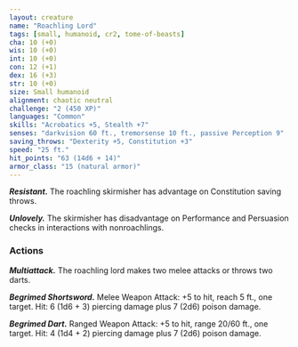 ```yaml
---
layout: creature
name: "Roachling Lord"
tags: [small, humanoid, cr2, tome-of-beasts]
cha: 10 (+0)
wis: 10 (+0)
int: 10 (+0)
con: 12 (+1)
dex: 16 (+3)
str: 10 (+0)
size: Small humanoid
alignment: chaotic neutral
challenge: "2 (450 XP)"
languages: "Common"
skills: "Acrobatics +5, Stealth +7"
senses: "darkvision 60 ft., tremorsense 10 ft., passive Perception 9"
saving_throws: "Dexterity +5, Constitution +3"
speed: "25 ft."
hit_points: "63 (14d6 + 14)"
armor_class: "15 (natural armor)"
---
```


***Resistant.*** The roachling skirmisher has advantage on Constitution saving throws.

***Unlovely.*** The skirmisher has disadvantage on Performance and Persuasion checks in interactions with nonroachlings.

### Actions

***Multiattack.*** The roachling lord makes two melee attacks or throws two darts.

***Begrimed Shortsword.*** Melee Weapon Attack: +5 to hit, reach 5 ft., one target. Hit: 6 (1d6 + 3) piercing damage plus 7 (2d6) poison damage.

***Begrimed Dart.*** Ranged Weapon Attack: +5 to hit, range 20/60 ft., one target. Hit: 4 (1d4 + 2) piercing damage plus 7 (2d6) poison damage.

